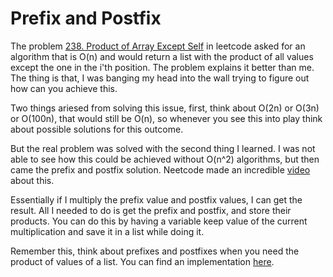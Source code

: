 # Prefix and Postfix

The problem [238. Product of Array Except Self](https://leetcode.com/problems/product-of-array-except-self/description/) in leetcode asked for an algorithm that is O(n) and would return a list with the product of all values except the one in the i'th position. The problem explains it better than me. The thing is that, I was banging my head into the wall trying to figure out how can you achieve this.

Two things ariesed from solving this issue, first, think about O(2n) or O(3n) or O(100n), that would still be O(n), so whenever you see this into play think about possible solutions for this outcome. 

But the real problem was solved with the second thing I learned. I was not able to see how this could be achieved without O(n^2) algorithms, but then came the prefix and postfix solution. Neetcode made an incredible [video](https://www.youtube.com/watch?v=bNvIQI2wAjk) about this.

Essentially if I multiply the prefix value and postfix values, I can get the result.
All I needed to do is get the prefix and postfix, and store their products.
You can do this by having a variable keep value of the current multiplication and save it in a list while doing it.

Remember this, think about prefixes and postfixes when you need the product of values of a list. You can find an implementation [here](./array/product_of_array_self.py).